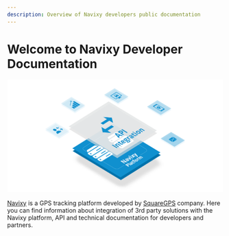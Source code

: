 ```yaml
---
description: Overview of Navixy developers public documentation
---
```

<!-- drop the spaces between { { and } } -->
<!-- Get involved: [github]({ { config.repo_url } }) -->
<!-- { { macros_info() } } -->

# Welcome to Navixy Developer Documentation

![Navixy](./assets/navixy-api.png)

[Navixy][1] is a GPS tracking platform developed by [SquareGPS][2] company. 
Here you can find information about integration of 3rd party solutions with the Navixy platform,
API and technical documentation for developers and partners.

  [1]: https://navixy.com/
  [2]: https://squaregps.com/

